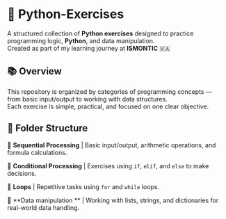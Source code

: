 # 🐍 Python-Exercises

A structured collection of **Python exercises** designed to practice programming logic, **Python**, and data manipulation.  
Created as part of my learning journey at **ISMONTIC** 🇲🇦


## 📚 Overview

This repository is organized by categories of programming concepts — from basic input/output to working with data structures.  
Each exercise is simple, practical, and focused on one clear objective.


## 📂 Folder Structure


 🧮 **Sequential Processing** | Basic input/output, arithmetic operations, and formula calculations.
 
 🔀 **Conditional Processing** | Exercises using `if`, `elif`, and `else` to make decisions. 
 
 🔁 **Loops** | Repetitive tasks using `for` and `while` loops. 
 
 🧠 **Data manipulation ** | Working with lists, strings, and dictionaries for real-world data handling. 


